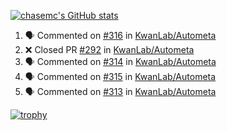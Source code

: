 [![chasemc's GitHub stats](https://github-readme-stats.vercel.app/api?username=chasemc)](https://github.com/anuraghazra/github-readme-stats)


<!--START_SECTION:activity-->
1. 🗣 Commented on [#316](https://github.com/KwanLab/Autometa/issues/316) in [KwanLab/Autometa](https://github.com/KwanLab/Autometa)
2. ❌ Closed PR [#292](https://github.com/KwanLab/Autometa/pull/292) in [KwanLab/Autometa](https://github.com/KwanLab/Autometa)
3. 🗣 Commented on [#314](https://github.com/KwanLab/Autometa/issues/314) in [KwanLab/Autometa](https://github.com/KwanLab/Autometa)
4. 🗣 Commented on [#315](https://github.com/KwanLab/Autometa/issues/315) in [KwanLab/Autometa](https://github.com/KwanLab/Autometa)
5. 🗣 Commented on [#313](https://github.com/KwanLab/Autometa/issues/313) in [KwanLab/Autometa](https://github.com/KwanLab/Autometa)
<!--END_SECTION:activity-->
[![trophy](https://github-profile-trophy.vercel.app/?username=chasemc)](https://github.com/ryo-ma/github-profile-trophy)

